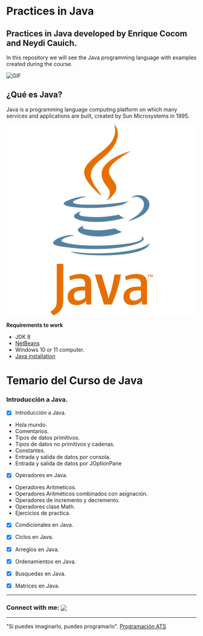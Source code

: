 # Practices in Java
## Practices in Java developed by Enrique Cocom and Neydi Cauich.

In this repository we will see the Java programming language with examples created during the course.

![GIF](giphy.gif)

## ¿Qué es Java?
Java is a programming language computing platform on which many services and applications are built, created by Sun Microsystems in 1995.

![Logo de Java](java%20logo.svg)

**Requirements to work**
- JDK 8
- [NetBeans](https://netbeans.apache.org/download/index.html)
- Windows 10 or 11 computer.
- [Java installation](https://youtu.be/ywqyv3m_sng)

# Temario del Curso de Java
### Introducción a Java.
- [x] Introducción a Java.
- Hola mundo.
- Comentarios.
- Tipos de datos primitivos.
- Tipos de datos no primitivos y cadenas.
- Constantes.
- Entrada y salida de datos por consola.
- Entrada y salida de datos por JOptionPane
- [x] Operadores en Java.
- Operadores Aritmeticos.
- Operadores Aritméticos combinados con asignación.
- Operadores de incremento y decremento.
- Operadores clase Math.
- Ejercicios de practica.

- [x] Condicionales en Java.
- [x] Ciclos en Java.
- [x] Arreglos en Java.
- [x] Ordenamientos en Java.
- [x] Busquedas en Java.
- [x] Matrices en Java.









-------------------------------
<h3 align="left">Connect with me: <img align="center" src="https://github.com/rajput2107/rajput2107/blob/76e87974e2abab0ff695b4f94df2a2bfbf3e3597/Assets/Handshake.gif" height="33px"/> </h3>

------------------------------

"Si puedes imaginarlo, puedes programarlo". [Programación ATS](https://www.youtube.com/@ProgramacionATS)
